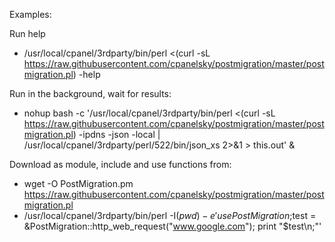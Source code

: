 Examples:

Run help
-  /usr/local/cpanel/3rdparty/bin/perl <(curl -sL https://raw.githubusercontent.com/cpanelsky/postmigration/master/postmigration.pl) -help

Run in the background, wait for results: 
 - nohup bash -c '/usr/local/cpanel/3rdparty/bin/perl <(curl -sL https://raw.githubusercontent.com/cpanelsky/postmigration/master/postmigration.pl) -ipdns -json -local | /usr/local/cpanel/3rdparty/perl/522/bin/json_xs 2>&1 > this.out' &

Download as module, include and use functions from: 
 - wget -O PostMigration.pm  https://raw.githubusercontent.com/cpanelsky/postmigration/master/postmigration.pl
 - /usr/local/cpanel/3rdparty/bin/perl -I$(pwd) -e 'use PostMigration;$test = &PostMigration::http_web_request("www.google.com"); print "$test\n;"'
